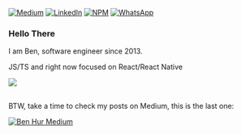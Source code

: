[![Medium](https://img.shields.io/badge/Medium-12100E?style=for-the-badge&logo=medium&logoColor=white)](https://medium.com/@benhur-martins) [![LinkedIn](https://img.shields.io/badge/linkedin-%230077B5.svg?style=for-the-badge&logo=linkedin&logoColor=white)](https://www.linkedin.com/in/ben-hur-martins-carvalho-595481104/) [![NPM](https://img.shields.io/badge/NPM-%23000000.svg?style=for-the-badge&logo=npm&logoColor=white)](https://www.npmjs.com/~benhur.martins) [![WhatsApp](https://img.shields.io/badge/WhatsApp-25D366?style=for-the-badge&logo=whatsapp&logoColor=white)](https://api.whatsapp.com/send?phone=14374417226)
<!-- https://github.com/Ileriayo/markdown-badges#markdown-badges-->


### Hello There

I am Ben, software engineer since 2013.

JS/TS and right now focused on React/React Native

<p align="left">
    <img src="https://skillicons.dev/icons?i=ts,js,react,redux,nodejs,postgres,nextjs,jest,graphql,styledcomponents,firebase,github" />
</p>
<!-- https://github.com/tandpfun/skill-icons -->

##

BTW, take a time to check my posts on Medium, this is the last one:

[![Ben Hur Medium](https://github-readme-medium.vercel.app/?username=benhur-martins)](https://medium.com/@benhur-martins)
